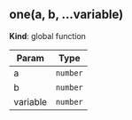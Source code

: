 <a name="one"></a>
## one(a, b, ...variable)
**Kind**: global function  

| Param    | Type     |
| -------- | -------- |
| a        | `number` |
| b        | `number` |
| variable | `number` |


